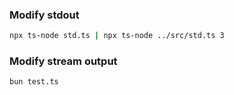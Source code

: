### Modify stdout
```bash
npx ts-node std.ts | npx ts-node ../src/std.ts 3
```

### Modify stream output
```bash
bun test.ts
```
